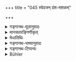 +++
title = "045 स्वेदजन् दंश-मशकम्"

+++

<details><summary>गङ्गानथ-मूलानुवादः</summary>

Gadflies and Gnats, Lice, Flies and Bugs, are sweat- born; whatever else is of similar character is born from heat—(45)
</details>

<details><summary>मानसतरङ्गिणीकृत्</summary>

Beetles, mosquitoes, lice, flies, bugs, and all their like are one group born from droplets in hot moist places.
</details>

<details><summary>मेधातिथिः</summary>

**स्वेदः** पार्थिवानां द्रव्याणाम् अग्न्यादित्यादितापसंबन्धाद् अन्तःक्लेदस् ततो जायते **दंशमशकादि** । **अन्यद्** अपि **यद् ईदृशम्** अत्यन्तसूक्ष्मं पुत्तिकापिपीलिकादि यद् **ऊष्मण उपजायते** । ऊष्मा स्वेद एव, तद्धेतुर् वा तापः । "उपजायन्ते" इति वा पाठः । "ये चान्ये केचिद् ईदृशाः" इति पठितव्यम् ॥ १.४५ ॥
</details>

<details><summary>गङ्गानथ-भाष्यानुवादः</summary>

‘*Crocodiles*’—includes the Porpoise and the rest;—‘*Kacchapāḥ*’ are the Tortoises;—‘*other animals of similar kinds’—i.e*., wizards (lizards?) and the like, which are ‘*terrestrial*,’ born on land, and such others of similar kinds as are ‘*aquatic*’ born in water; such, for instance, as conches and the rest.—(44)
</details>

<details><summary>गङ्गानथ-टिप्पन्यः</summary>

The two halves form two distinct sentences. So Burnell; but Buhler takes
the whole as one sentence.
</details>

<details><summary>Bühler</summary>

045	From hot moisture spring stinging and biting insects, lice, flies, bugs, and all other (creatures) of that kind which are produced by heat.
</details>
